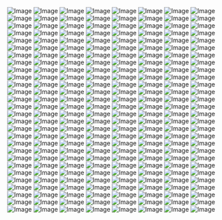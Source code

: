 <img src="0001.jpg" alt="Image">
<img src="0002.jpg" alt="Image">
<img src="0003.jpg" alt="Image">
<img src="0004.jpg" alt="Image">
<img src="0005.jpg" alt="Image">
<img src="0006.jpg" alt="Image">
<img src="0007.jpg" alt="Image">
<img src="0008.jpg" alt="Image">
<img src="0009.jpg" alt="Image">
<img src="0010.jpg" alt="Image">
<img src="0011.jpg" alt="Image">
<img src="0012.jpg" alt="Image">
<img src="0013.jpg" alt="Image">
<img src="0014.jpg" alt="Image">
<img src="0015.jpg" alt="Image">
<img src="0016.jpg" alt="Image">
<img src="0017.jpg" alt="Image">
<img src="0018.jpg" alt="Image">
<img src="0019.jpg" alt="Image">
<img src="0020.jpg" alt="Image">
<img src="0021.jpg" alt="Image">
<img src="0022.jpg" alt="Image">
<img src="0023.jpg" alt="Image">
<img src="0024.jpg" alt="Image">
<img src="0025.jpg" alt="Image">
<img src="0026.jpg" alt="Image">
<img src="0027.jpg" alt="Image">
<img src="0028.jpg" alt="Image">
<img src="0029.jpg" alt="Image">
<img src="0030.jpg" alt="Image">
<img src="0031.jpg" alt="Image">
<img src="0032.jpg" alt="Image">
<img src="0033.jpg" alt="Image">
<img src="0034.jpg" alt="Image">
<img src="0035.jpg" alt="Image">
<img src="0036.jpg" alt="Image">
<img src="0037.jpg" alt="Image">
<img src="0038.jpg" alt="Image">
<img src="0039.jpg" alt="Image">
<img src="0040.jpg" alt="Image">
<img src="0041.jpg" alt="Image">
<img src="0042.jpg" alt="Image">
<img src="0043.jpg" alt="Image">
<img src="0044.jpg" alt="Image">
<img src="0045.jpg" alt="Image">
<img src="0046.jpg" alt="Image">
<img src="0047.jpg" alt="Image">
<img src="0048.jpg" alt="Image">
<img src="0049.jpg" alt="Image">
<img src="0050.jpg" alt="Image">
<img src="0051.jpg" alt="Image">
<img src="0052.jpg" alt="Image">
<img src="0053.jpg" alt="Image">
<img src="0054.jpg" alt="Image">
<img src="0055.jpg" alt="Image">
<img src="0056.jpg" alt="Image">
<img src="0057.jpg" alt="Image">
<img src="0058.jpg" alt="Image">
<img src="0059.jpg" alt="Image">
<img src="0060.jpg" alt="Image">
<img src="0061.jpg" alt="Image">
<img src="0062.jpg" alt="Image">
<img src="0063.jpg" alt="Image">
<img src="0064.jpg" alt="Image">
<img src="0065.jpg" alt="Image">
<img src="0066.jpg" alt="Image">
<img src="0067.jpg" alt="Image">
<img src="0068.jpg" alt="Image">
<img src="0069.jpg" alt="Image">
<img src="0070.jpg" alt="Image">
<img src="0071.jpg" alt="Image">
<img src="0072.jpg" alt="Image">
<img src="0073.jpg" alt="Image">
<img src="0074.jpg" alt="Image">
<img src="0075.jpg" alt="Image">
<img src="0076.jpg" alt="Image">
<img src="0077.jpg" alt="Image">
<img src="0078.jpg" alt="Image">
<img src="0079.jpg" alt="Image">
<img src="0080.jpg" alt="Image">
<img src="0081.jpg" alt="Image">
<img src="0082.jpg" alt="Image">
<img src="0083.jpg" alt="Image">
<img src="0084.jpg" alt="Image">
<img src="0085.jpg" alt="Image">
<img src="0086.jpg" alt="Image">
<img src="0087.jpg" alt="Image">
<img src="0088.jpg" alt="Image">
<img src="0089.jpg" alt="Image">
<img src="0090.jpg" alt="Image">
<img src="0091.jpg" alt="Image">
<img src="0092.jpg" alt="Image">
<img src="0093.jpg" alt="Image">
<img src="0094.jpg" alt="Image">
<img src="0095.jpg" alt="Image">
<img src="0096.jpg" alt="Image">
<img src="0097.jpg" alt="Image">
<img src="0098.jpg" alt="Image">
<img src="0099.jpg" alt="Image">
<img src="0100.jpg" alt="Image">
<img src="0101.jpg" alt="Image">
<img src="0102.jpg" alt="Image">
<img src="0103.jpg" alt="Image">
<img src="0104.jpg" alt="Image">
<img src="0105.jpg" alt="Image">
<img src="0106.jpg" alt="Image">
<img src="0107.jpg" alt="Image">
<img src="0108.jpg" alt="Image">
<img src="0109.jpg" alt="Image">
<img src="0110.jpg" alt="Image">
<img src="0111.jpg" alt="Image">
<img src="0112.jpg" alt="Image">
<img src="0113.jpg" alt="Image">
<img src="0114.jpg" alt="Image">
<img src="0115.jpg" alt="Image">
<img src="0116.jpg" alt="Image">
<img src="0117.jpg" alt="Image">
<img src="0118.jpg" alt="Image">
<img src="0119.jpg" alt="Image">
<img src="0120.jpg" alt="Image">
<img src="0121.jpg" alt="Image">
<img src="0122.jpg" alt="Image">
<img src="0123.jpg" alt="Image">
<img src="0124.jpg" alt="Image">
<img src="0125.jpg" alt="Image">
<img src="0126.jpg" alt="Image">
<img src="0127.jpg" alt="Image">
<img src="0128.jpg" alt="Image">
<img src="0129.jpg" alt="Image">
<img src="0130.jpg" alt="Image">
<img src="0131.jpg" alt="Image">
<img src="0132.jpg" alt="Image">
<img src="0133.jpg" alt="Image">
<img src="0134.jpg" alt="Image">
<img src="0135.jpg" alt="Image">
<img src="0136.jpg" alt="Image">
<img src="0137.jpg" alt="Image">
<img src="0138.jpg" alt="Image">
<img src="0139.jpg" alt="Image">
<img src="0140.jpg" alt="Image">
<img src="0141.jpg" alt="Image">
<img src="0142.jpg" alt="Image">
<img src="0143.jpg" alt="Image">
<img src="0144.jpg" alt="Image">
<img src="0145.jpg" alt="Image">
<img src="0146.jpg" alt="Image">
<img src="0147.jpg" alt="Image">
<img src="0148.jpg" alt="Image">
<img src="0149.jpg" alt="Image">
<img src="0150.jpg" alt="Image">
<img src="0151.jpg" alt="Image">
<img src="0152.jpg" alt="Image">
<img src="0153.jpg" alt="Image">
<img src="0154.jpg" alt="Image">
<img src="0155.jpg" alt="Image">
<img src="0156.jpg" alt="Image">
<img src="0157.jpg" alt="Image">
<img src="0158.jpg" alt="Image">
<img src="0159.jpg" alt="Image">
<img src="0160.jpg" alt="Image">
<img src="0161.jpg" alt="Image">
<img src="0162.jpg" alt="Image">
<img src="0163.jpg" alt="Image">
<img src="0164.jpg" alt="Image">
<img src="0165.jpg" alt="Image">
<img src="0166.jpg" alt="Image">
<img src="0167.jpg" alt="Image">
<img src="0168.jpg" alt="Image">
<img src="0169.jpg" alt="Image">
<img src="0170.jpg" alt="Image">
<img src="0171.jpg" alt="Image">
<img src="0172.jpg" alt="Image">
<img src="0173.jpg" alt="Image">
<img src="0174.jpg" alt="Image">
<img src="0175.jpg" alt="Image">
<img src="0176.jpg" alt="Image">
<img src="0177.jpg" alt="Image">
<img src="0178.jpg" alt="Image">
<img src="0179.jpg" alt="Image">
<img src="0180.jpg" alt="Image">
<img src="0181.jpg" alt="Image">
<img src="0182.jpg" alt="Image">
<img src="0183.jpg" alt="Image">
<img src="0184.jpg" alt="Image">
<img src="0185.jpg" alt="Image">
<img src="0186.jpg" alt="Image">
<img src="0187.jpg" alt="Image">
<img src="0188.jpg" alt="Image">
<img src="0189.jpg" alt="Image">
<img src="0190.jpg" alt="Image">
<img src="0191.jpg" alt="Image">
<img src="0192.jpg" alt="Image">
<img src="0193.jpg" alt="Image">
<img src="0194.jpg" alt="Image">
<img src="0195.jpg" alt="Image">
<img src="0196.jpg" alt="Image">
<img src="0197.jpg" alt="Image">
<img src="0198.jpg" alt="Image">
<img src="0199.jpg" alt="Image">
<img src="0200.jpg" alt="Image">
<img src="0201.jpg" alt="Image">
<img src="0202.jpg" alt="Image">
<img src="0203.jpg" alt="Image">
<img src="0204.jpg" alt="Image">
<img src="0205.jpg" alt="Image">
<img src="0206.jpg" alt="Image">
<img src="0207.jpg" alt="Image">
<img src="0208.jpg" alt="Image">
<img src="0209.jpg" alt="Image">
<img src="0210.jpg" alt="Image">
<img src="0211.jpg" alt="Image">
<img src="0212.jpg" alt="Image">
<img src="0213.jpg" alt="Image">
<img src="0214.jpg" alt="Image">
<img src="0215.jpg" alt="Image">
<img src="0216.jpg" alt="Image">
<img src="0217.jpg" alt="Image">
<img src="0218.jpg" alt="Image">
<img src="0219.jpg" alt="Image">
<img src="0220.jpg" alt="Image">
<img src="0221.jpg" alt="Image">
<img src="0222.jpg" alt="Image">
<img src="0223.jpg" alt="Image">
<img src="0224.jpg" alt="Image">